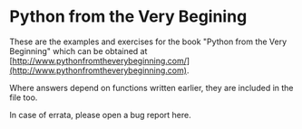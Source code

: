 Python from the Very Begining
==============================

These are the examples and exercises for the book "Python from the Very
Beginning" which can be obtained at
[http://www.pythonfromtheverybeginning.com/](http://www.pythonfromtheverybeginning.com).

Where answers depend on functions written earlier, they are included
in the file too.

In case of errata, please open a bug report here.

